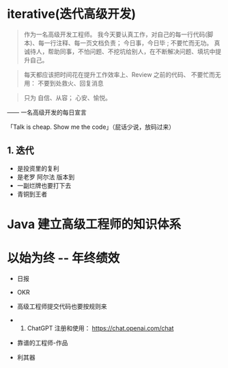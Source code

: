 # iterative(迭代高级开发)

> 作为一名高级开发工程师。
> 我今天要认真工作，对自己的每一行代码(脚本)、每一行注释、每一页文档负责； 
> 今日事，今日毕 ;  不要忙而无功。
> 真诚待人，帮助同事，不怕问题、不挖坑给别人，在不断解决问题、填坑中提升自己。

> 每天都应该把时间花在提升工作效率上、Review 之前的代码、
> 不要忙而无用： 不要到处救火、回复消息

> 只为 自信、从容； 心安、愉悦。

——  一名高级开发的每日宣言

「Talk is cheap. Show me the code」（屁话少说，放码过来）

## 1. 迭代

- 是投资里的复利
- 是老罗 阿尔法 版本到
- 一副烂牌也要打下去
- 青铜到王者

# Java 建立高级工程师的知识体系


# 以始为终 -- 年终绩效

- 日报
- OKR

- 高级工程师提交代码也要按规则来
- 1. ChatGPT 注册和使用： https://chat.openai.com/chat
- 靠谱的工程师-作品
- 利其器
